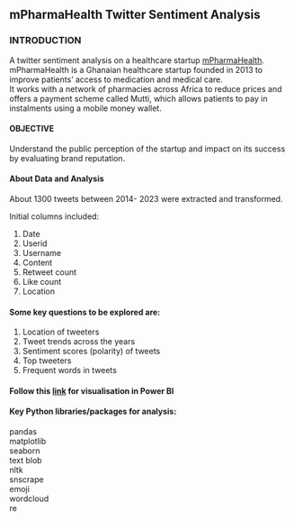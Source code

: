 ## mPharmaHealth Twitter Sentiment Analysis

### INTRODUCTION

A twitter sentiment analysis on a healthcare startup [mPharmaHealth](https://mpharma.com/).                                                                   
mPharmaHealth is a Ghanaian healthcare startup founded in 2013 to improve patients’ access to medication and medical care.                                          
It works with a network of pharmacies across Africa to reduce prices and offers a payment scheme called Mutti, which allows patients to pay in instalments using a mobile money wallet.

#### OBJECTIVE                                                                                                                         
 Understand the public perception of the startup and impact on its success by evaluating brand reputation.


#### About  Data and Analysis
About 1300 tweets  between 2014- 2023 were extracted and transformed.


Initial columns included:
1. Date 
2. Userid
3. Username
4. Content
5. Retweet count
6. Like count
7. Location

#### Some key questions to be explored are:

1. Location of tweeters                                                                            
2. Tweet trends across the years
3. Sentiment scores (polarity) of tweets
4. Top tweeters
5. Frequent words in tweets


#### Follow this [link](https://www.novypro.com/create_project/mpharma-analysis) for visualisation in Power BI



#### Key Python libraries/packages for analysis:

pandas                                                                                                                                                             
matplotlib                                                                                                                                                       
seaborn                                                                                                                                                             
text blob                                                                                                                                                             
nltk                                                                                                                                                                 
snscrape                                                                                                                                                              
emoji                                                                                                                                                                 
wordcloud                                                                                                                                                            
re                                                                                                                                                                  


